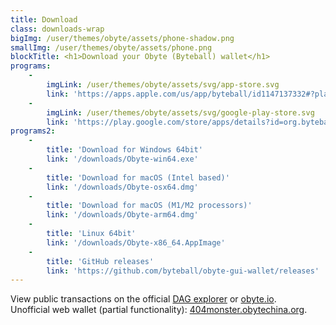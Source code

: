 ```yaml
---
title: Download
class: downloads-wrap
bigImg: /user/themes/obyte/assets/phone-shadow.png
smallImg: /user/themes/obyte/assets/phone.png
blockTitle: <h1>Download your Obyte (Byteball) wallet</h1>
programs:
    -
        imgLink: /user/themes/obyte/assets/svg/app-store.svg
        link: 'https://apps.apple.com/us/app/byteball/id1147137332#?platform=iphone'
    -
        imgLink: /user/themes/obyte/assets/svg/google-play-store.svg
        link: 'https://play.google.com/store/apps/details?id=org.byteball.wallet'
programs2:
    -
        title: 'Download for Windows 64bit'
        link: '/downloads/Obyte-win64.exe'
    -
        title: 'Download for macOS (Intel based)'
        link: '/downloads/Obyte-osx64.dmg'
    -
        title: 'Download for macOS (M1/M2 processors)'
        link: '/downloads/Obyte-arm64.dmg'
    -
        title: 'Linux 64bit'
        link: '/downloads/Obyte-x86_64.AppImage'
    -
        title: 'GitHub releases'
        link: 'https://github.com/byteball/obyte-gui-wallet/releases'
---
```

 
View public transactions on the official [DAG explorer](https://explorer.obyte.org/?target=_blank&rel=noopener) or [obyte.io](https://obyte.io/?target=_blank&rel=noopener). <br>
Unofficial web wallet (partial functionality): [404monster.obytechina.org](https://404monster.obytechina.org/?target=_blank&rel=noopener).

